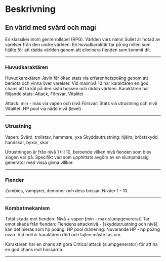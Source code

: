 # Beskrivning

## En värld med svärd och magi
En klassiker inom genre rollspel (RPG).
Världen vars namn Sullet är hotad av varelser från den undre världen.
En huvudkaraktär tar på sig rollen som hjälte för att rädda världen genom att eliminera fienden som kommit dit. 

-----

### Huvudkaraktären
Huvudkaraktären Javin får ökad stats via erfarenhetspoäng genom att bemöta och vinna över varelser. Vid maxnivå 10 har karaktären en god chans att ta kål på den sista bossen och rädda världen.
Karaktären har följande stats: Attack, Försvar, Vitalitet

Attack: min - max via vapen och nivå
Försvar: Stats via utrustning och nivå
Vitalitet: HP pool via nådd nivå (level) 

-----

### Utrustning
Vapen: Svärd, trollstav, hammare, yxa
Skyddsutrustning: hjälm, bröstskydd, handskar, byxor, skor

Utrustningen är från nivå 1 till 10, beroende vilken nivå fienden som blev slagen var på. Specifikt vad som upphittats avgörs av en slumpmässig generator med vissa givna villkor.

-----

### Fiender
Zombies, vampyrer, demoner och dess bossar.
Nivåer 1 - 10.

-----

### Kombatmekanism
Total skada mot fienden: Nivå + vapen [min - max slumpgenererat]
Tar emot skada från fienden: Fiendens attacknivå - [skyddutrustning och nivå], kan definieras som hp poäng.
HP pool dränering: Nuvarande HP - hp poäng ovan. Vid noll är karaktären död och fajten måste tas om.

Karaktären har en chans att göra Critical attack (slumpgenerator) för att ha en god chans mot bossarna. 

-----